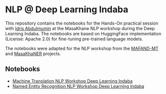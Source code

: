 # NLP @ Deep Learning Indaba

This repository contains the notebooks for the Hands-On practical session with [Idris Abdulmumin](https://github.com/abumafrim) at the MasaKhane NLP workshop during the Deep Learning Indaba. The notebooks are based on HuggingFace implementation (License: Apache 2.0) for fine-tuning pre-trained language models.

The notebooks were adapted for the NLP workshop from the [MAFAND-MT](https://github.com/masakhane-io/lafand-mt) and [MasaKhaNER](https://github.com/masakhane-io/masakhane-ner) projects.

## Notebooks
* [Machine Translation NLP Workshop Deep Learning Indaba](https://github.com/masakhane-io/NLP-DLIndaba/blob/main/Machine%20Translation%20NLP%20Workshop%20Deep%20Learning%20Indaba.ipynb)
* [Named Entity Recognition NLP Workshop Deep Learning Indaba](https://github.com/masakhane-io/NLP-DLIndaba/blob/main/Named%20Entity%20Recognition%20NLP%20Workshop%20Deep%20Learning%20Indaba.ipynb)
